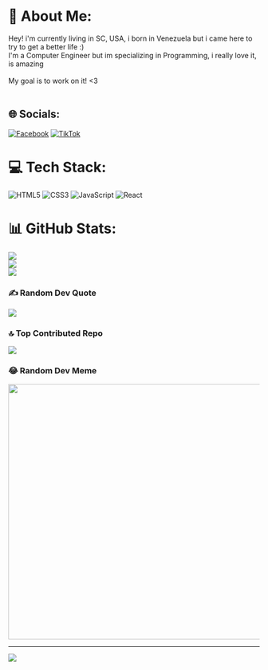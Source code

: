 # 💫 About Me:
Hey! i'm currently living in SC, USA, i born in Venezuela but i came here to try to get a better life :)<br>I'm a Computer Engineer but im specializing in Programming, i really love it, is amazing <br><br>My goal is to work on it! <3<br><br>


## 🌐 Socials:
[![Facebook](https://img.shields.io/badge/Facebook-%231877F2.svg?logo=Facebook&logoColor=white)](https://facebook.com/https://www.facebook.com/fidelalejandro.nietorivas.7/) [![TikTok](https://img.shields.io/badge/TikTok-%23000000.svg?logo=TikTok&logoColor=white)](https://tiktok.com/@@fideldev) 

# 💻 Tech Stack:
![HTML5](https://img.shields.io/badge/html5-%23E34F26.svg?style=for-the-badge&logo=html5&logoColor=white) ![CSS3](https://img.shields.io/badge/css3-%231572B6.svg?style=for-the-badge&logo=css3&logoColor=white) ![JavaScript](https://img.shields.io/badge/javascript-%23323330.svg?style=for-the-badge&logo=javascript&logoColor=%23F7DF1E) ![React](https://img.shields.io/badge/react-%2320232a.svg?style=for-the-badge&logo=react&logoColor=%2361DAFB)
# 📊 GitHub Stats:
![](https://github-readme-stats.vercel.app/api?username=Fidelinyo&theme=gotham&hide_border=true&include_all_commits=false&count_private=false)<br/>
![](https://github-readme-streak-stats.herokuapp.com/?user=Fidelinyo&theme=gotham&hide_border=true)<br/>
![](https://github-readme-stats.vercel.app/api/top-langs/?username=Fidelinyo&theme=gotham&hide_border=true&include_all_commits=false&count_private=false&layout=compact)

### ✍️ Random Dev Quote
![](https://quotes-github-readme.vercel.app/api?type=horizontal&theme=radical)

### 🔝 Top Contributed Repo
![](https://github-contributor-stats.vercel.app/api?username=Fidelinyo&limit=5&theme=dark&combine_all_yearly_contributions=true)

### 😂 Random Dev Meme
<img src="https://rm.up.railway.app/" width="512px"/>

---
[![](https://visitcount.itsvg.in/api?id=Fidelinyo&icon=0&color=0)](https://visitcount.itsvg.in)

<!-- Proudly created with GPRM ( https://gprm.itsvg.in ) -->

